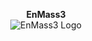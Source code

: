 <p align="center">
  <b>EnMass3</b><br>
  <img src="https://raw.githubusercontent.com/zer0uid/EnMass3/main/enm3_GH_readme.png" alt="EnMass3 Logo"/>
</p>



